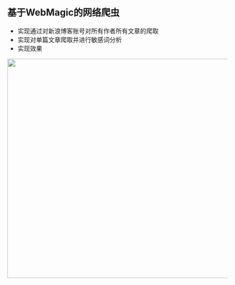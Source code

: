 ## 基于WebMagic的网络爬虫

* 实现通过对新浪博客账号对所有作者所有文章的爬取
* 实现对单篇文章爬取并进行敏感词分析
* 实现效果

<img width="804" height="500" src="https://github.com/FaithMai/ImageHosting/raw/master/other/crawler.png"></img>


